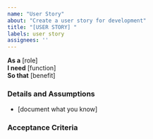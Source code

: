 ```yaml
---
name: "User Story"
about: "Create a user story for development"
title: "[USER STORY] "
labels: user story
assignees: ''
---
```


**As a** [role]  
**I need** [function]  
**So that** [benefit]  

### Details and Assumptions
* [document what you know]

### Acceptance Criteria

